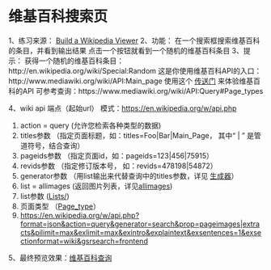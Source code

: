 <h1>维基百科搜索页</h1>
1、练习来源： <a href="https://freecodecamp.cn/challenges/build-a-wikipedia-viewer">Build a Wikipedia Viewer</a>
2、功能：
        在一个搜索框搜索维基百科的条目，并看到输出结果
        点击一个按钮就看到一个随机的维基百科条目
3、提示：
        获得一个随机的维基百科条目：http://en.wikipedia.org/wiki/Special:Random
        这是你使用维基百科API的入口： http://www.mediawiki.org/wiki/API:Main_page
        使用这个 <a href="https://en.wikipedia.org/wiki/Special:ApiSandbox#action=query&titles=Main%20Page&prop=revisions&rvprop=content&format=jsonfm">传送门</a> 来体验维基百科的API
        可参考查询：https://www.mediawiki.org/wiki/API:Query#Page_types

4、wiki api 端点（起始url） 模式：https://en.wikipedia.org/w/api.php
   1. action = query (允许您检索各种类型的数据)
   2. titles参数     （指定页面标题，如：titles=Foo|Bar|Main_Page，  其中“ | ” 是管道符号，结合查询）
   3. pageids参数    （指定页面id，如：pageids=123|456|75915）
   4. revids参数     （指定修订版本号， 如：revids=478198|54872）
   5. generator参数   （用list输出来代替查询中的titles参数，详见 <a href="https://www.mediawiki.org/wiki/API:Query/zh#%E7%94%9F%E6%88%90%E5%99%A8">生成器</a>）
   6. list = allimages (返回图片列表，详见<a href="https://www.mediawiki.org/wiki/API:Lists/All#Allimages">allimages</a>)
   7. list参数         (<a href="https://www.mediawiki.org/wiki/API:Lists/All">Lists/</a>)
   8. 页面类型  （<a href="https://www.mediawiki.org/wiki/API:Query#Page_types">Page_type</a>）
   9. https://en.wikipedia.org/w/api.php?format=json&action=query&generator=search&prop=pageimages|extracts&pilimit=max&exlimit=max&exintro&explaintext&exsentences=1&exsectionformat=wiki&gsrsearch=frontend

5、最终预览效果：<a href="">维基百科查询</a>
   